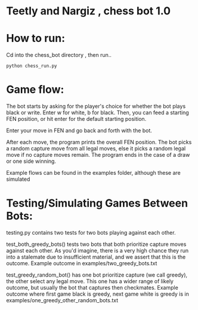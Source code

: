 # Teetly and Nargiz , chess bot 1.0

# How to run: 

Cd into the chess_bot directory , then run..
```shell
python chess_run.py
```

# Game flow:

The bot starts by asking for the player's choice for whether the bot plays black or write. Enter w for white, b for black. 
Then, you can feed a starting FEN position, or hit enter for the default starting position. 

Enter your move in FEN and go back and forth with the bot.

After each move, the program prints the overall FEN position. The bot picks a random capture move from all legal moves, else it picks a random legal move if no capture moves remain.
The program ends in the case of a draw or one side winning. 

Example flows can be found in the examples folder, although these are simulated

# Testing/Simulating Games Between Bots:

testing.py contains two tests for two bots playing against each other.

test_both_greedy_bots() tests two bots that both prioritize capture moves against each other. As you'd imagine, there is a very high chance they run into a stalemate due to insufficient material, and we assert that this is the outcome. Example outcome in examples/two_greedy_bots.txt

test_greedy_random_bot() has one bot prioritize capture (we call greedy), the other select any legal move. This one has a wider range of likely outcome, but usually the bot that captures then checkmates. Example outcome where first game black is greedy, next game white is greedy is in examples/one_greedy_other_random_bots.txt

